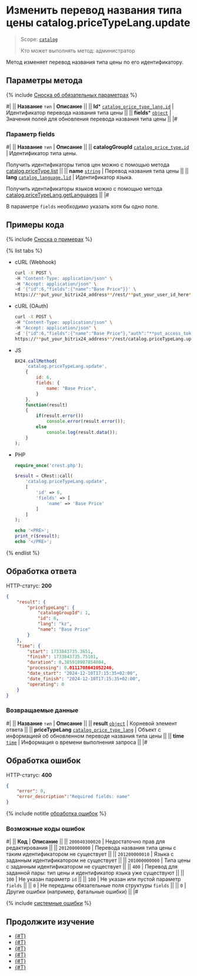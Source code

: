 # Изменить перевод названия типа цены catalog.priceTypeLang.update

> Scope: [`catalog`](../../../scopes/permissions.md)
>
> Кто может выполнять метод: администратор

Метод изменяет перевод названия типа цены по его идентификатору. 

## Параметры метода

{% include [Сноска об обязательных параметрах](../../../../_includes/required.md) %}

#|
|| **Название**
`тип` | **Описание** ||
|| **Id***
[`catalog_price_type_lang.id`](../../data-types.md#catalog_price_type_lang) | Идентификатор перевода названия типа цены ||
|| **fields***
[`object`](../../../data-types.md) | Значения полей для обновления перевода названия типа цены ||
|#

### Параметр fields

#|
|| **Название**
`тип` | **Описание** ||
|| **catalogGroupId**
[`catalog_price_type.id`](../../data-types.md#catalog_price_type) | Идентификатор типа цены.

Получить идентификаторы типов цен можно с помощью метода [catalog.priceType.list](../catalog-price-type-list.md)
||
|| **name**
[`string`](../../../data-types.md) | Перевод названия типа цены ||
|| **lang**
[`catalog_language.lid`](../../data-types.md#catalog_language) | Идентификатор языка.

Получить идентификаторы языков можно с помощью метода [catalog.priceTypeLang.getLanguages](./catalog-price-type-lang-get-languages.md)
||
|#

В параметре `fields` необходимо указать хотя бы одно поле.

## Примеры кода

{% include [Сноска о примерах](../../../../_includes/examples.md) %}

{% list tabs %}

- cURL (Webhook)

    ```bash
    curl -X POST \
    -H "Content-Type: application/json" \
    -H "Accept: application/json" \
    -d '{"id":6,"fields":{"name":"Base Price"}}' \
    https://**put_your_bitrix24_address**/rest/**put_your_user_id_here**/**put_your_webbhook_here**/catalog.priceTypeLang.update
    ```

- cURL (OAuth)

    ```bash
    curl -X POST \
    -H "Content-Type: application/json" \
    -H "Accept: application/json" \
    -d '{"id":6,"fields":{"name":"Base Price"},"auth":"**put_access_token_here**"}' \
    https://**put_your_bitrix24_address**/rest/catalog.priceTypeLang.update
    ```

- JS

    ```js
    BX24.callMethod(
        'catalog.priceTypeLang.update', 
        {
            id: 6,
            fields: {
                name: "Base Price",
            }
        },
        function(result)
        {
            if(result.error())
                console.error(result.error());
            else
                console.log(result.data());
        }
    );
    ```

- PHP

    ```php
    require_once('crest.php');

    $result = CRest::call(
        'catalog.priceTypeLang.update',
        [
            'id' => 6,
            'fields' => [
                'name' => 'Base Price'
            ]
        ]
    );

    echo '<PRE>';
    print_r($result);
    echo '</PRE>';
    ```

{% endlist %}

## Обработка ответа

HTTP-статус: **200**

```json
{
    "result": {
        "priceTypeLang": {
            "catalogGroupId": 1,
            "id": 6,
            "lang": "kz",
            "name": "Base Price"
        }
    },
    "time": {
        "start": 1733843735.3651,
        "finish": 1733843735.75101,
        "duration": 0.385910987854004,
        "processing": 0.0111708641052246,
        "date_start": "2024-12-10T17:15:35+02:00",
        "date_finish": "2024-12-10T17:15:35+02:00",
        "operating": 0
    }
}
```

### Возвращаемые данные

#|
|| **Название**
`тип` | **Описание** ||
|| **result**
[`object`](../../../data-types.md) | Корневой элемент ответа ||
|| **priceTypeLang**
[`catalog_price_type_lang`](../../data-types.md#catalog_price_type_lang) | Объект с информацией об обновленном переводе названия типа цены ||
|| **time**
[`time`](../../../data-types.md) | Информация о времени выполнения запроса ||
|#

## Обработка ошибок

HTTP-статус: **400**

```json
{
    "error": 0,
    "error_description":"Required fields: name"
}
```

{% include notitle [обработка ошибок](../../../../_includes/error-info.md) %}

### Возможные коды ошибок

#|
|| **Код** | **Описание** ||
|| `200040300020` | Недостаточно прав для редактирования
|| 
|| `201200000000` | Перевода названия типа цены с таким идентификатором не существует
|| 
|| `201200000010` | Языка с заданным идентификатором не существует
|| 
|| `201000000000` | Типа цены с заданным идентификатором не существует
|| 
|| `400` | Перевод для заданной пары: тип цены и идентификатор языка уже существуют
|| 
|| `100` | Не указан параметр `id`
||
|| `100` | Не указан или пустой параметр `fields`
||
|| `0` | Не переданы обязательные поля структуры `fields`
|| 
|| `0` | Другие ошибки (например, фатальные ошибки)
|| 
|#

{% include [системные ошибки](../../../../_includes/system-errors.md) %}

## Продолжите изучение

- [{#T}](./catalog-price-type-lang-add.md)
- [{#T}](./catalog-price-type-lang-get.md)
- [{#T}](./catalog-price-type-lang-list.md)
- [{#T}](./catalog-price-type-lang-delete.md)
- [{#T}](./catalog-price-type-lang-get-languages.md)
- [{#T}](./catalog-price-type-lang-get-fields.md)